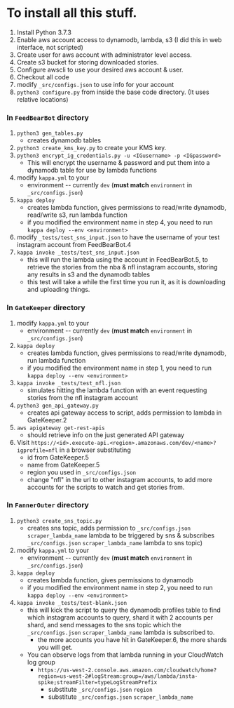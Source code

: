 # To install all this stuff.

1. Install Python 3.7.3
2. Enable aws account access to dynamodb, lambda, s3 (I did this in web interface, not scripted)
3. Create user for aws account with administrator level access.
4. Create s3 bucket for storing downloaded stories.
5. Configure awscli to use your desired aws account & user.
6. Checkout all code
7. modify `_src/configs.json` to use info for your account
8. `python3 configure.py` from inside the base code directory. (It uses relative locations)

### In `FeedBearBot` directory
1. `python3 gen_tables.py` 
   - creates dynamodb tables
2. `python3 create_kms_key.py` to create your KMS key.
3. `python3 encrypt_ig_credentials.py -u <IGusername> -p <IGpassword>`
   - This will encrypt the username & password and put them into a dynamodb table for use by lambda functions
4. modify `kappa.yml` to your 
   - environment -- currently `dev` (**must match** `environment` in `_src/configs.json`)
5. `kappa deploy` 
   - creates lambda function, gives permissions to read/write dynamodb, read/write s3, run lambda function
   - if you modified the environment name in step 4, you need to run `kappa deploy --env <environment>`
6. modify `_tests/test_sns_input.json` to have the username of your test instagram account from FeedBearBot.4
7. `kappa invoke _tests/test_sns_input.json` 
   - this will run the lambda using the account in FeedBearBot.5, to retrieve the stories from 
   the nba & nfl instagram accounts, storing any results in s3 and the dynamodb tables
   - this test will take a while the first time you run it, as it is downloading and uploading things. 

### In `GateKeeper` directory
1. modify `kappa.yml` to your 
   - environment -- currently `dev` (**must match** `environment` in `_src/configs.json`)
2. `kappa deploy` 
   - creates lambda function, gives permissions to read/write dynamodb, run lambda function
   - if you modified the environment name in step 1, you need to run `kappa deploy --env <environment>`
3. `kappa invoke _tests/test_nfl.json` 
   - simulates hitting the lambda function with an event requesting stories from the nfl instagram account
4. `python3 gen_api_gateway.py` 
   - creates api gateway access to script, adds permission to lambda in GateKeeper.2
5. `aws apigateway get-rest-apis` 
   - should retrieve info on the just generated API gateway
6. Visit `https://<id>.execute-api.<region>.amazonaws.com/dev/<name>?igprofile=nfl` in a browser substituting 
   - id from GateKeeper.5
   - name from GateKeeper.5
   - region you used in `_src/configs.json`
   - change "nfl" in the url to other instagram accounts, to add more accounts for the scripts to watch and get 
   stories from.

### In `FannerOuter` directory
1. `python3 create_sns_topic.py` 
   - creates sns topic, adds permission to `_src/configs.json` `scraper_lambda_name` lambda to be triggered by sns & 
   subscribes `_src/configs.json` `scraper_lambda_name` lambda to sns topic)
2. modify `kappa.yml` to your
   - environment -- currently `dev` (**must match** `environment` in `_src/configs.json`)
3. `kappa deploy`
   - creates lambda function, gives permissions to dynamodb
   - if you modified the environment name in step 2, you need to run `kappa deploy --env <environment>`
4. `kappa invoke _tests/test-blank.json`
   - this will kick the script to query the dynamodb profiles table to find which instagram accounts to query, 
   shard it with 2 accounts per shard, and send messages to the sns topic which the `_src/configs.json` 
   `scraper_lambda_name` lambda is subscribed to. 
     - the more accounts you have hit in GateKeeper.6, the more shards you will get.
   - You can observe logs from that lambda running in your CloudWatch log group
     - `https://us-west-2.console.aws.amazon.com/cloudwatch/home?region=us-west-2#logStream:group=/aws/lambda/insta-spike;streamFilter=typeLogStreamPrefix`
       - substitute `_src/configs.json` `region`
       - substitute `_src/configs.json` `scraper_lambda_name`

